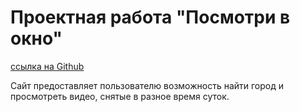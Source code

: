 # Проектная работа "Посмотри в окно"

[ссылка на Github](https://github.com/NazzarovaElena/posmotri-v-okno-fd)

Сайт предоставляет пользователю возможность найти город и просмотреть видео, снятые в разное время суток.
